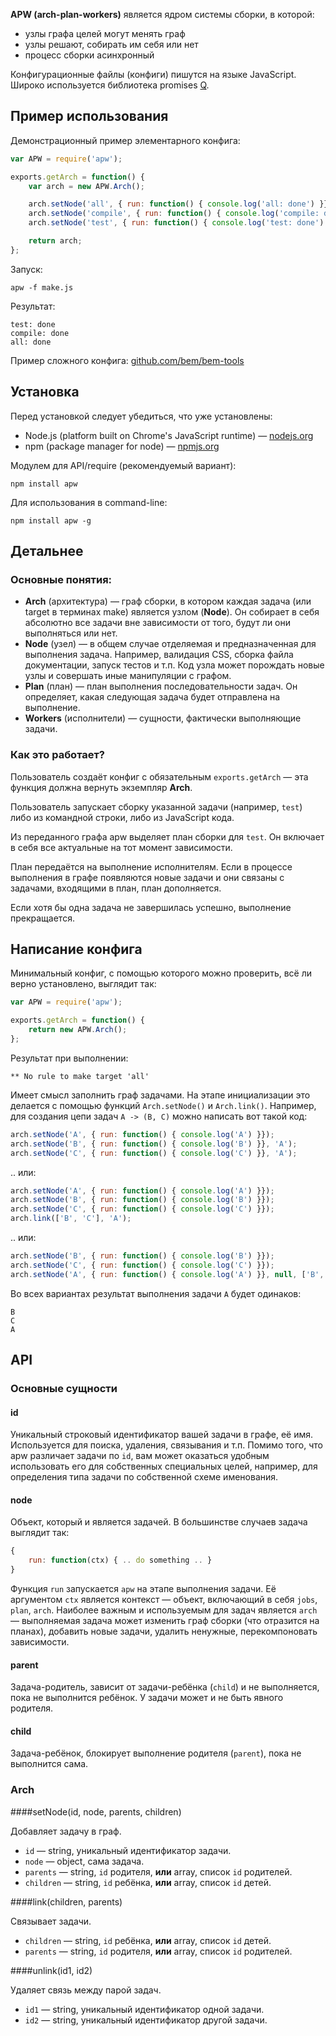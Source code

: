 **APW (arch-plan-workers)** является ядром системы сборки, в которой:

 * узлы графа целей могут менять граф
 * узлы решают, собирать им себя или нет
 * процесс сборки асинхронный

Конфигурационные файлы (конфиги) пишутся на языке JavaScript. Широко используется библиотека promises [Q](https://github.com/kriskowal/q).

## Пример использования

Демонстрационный пример элементарного конфига:

```js
var APW = require('apw');

exports.getArch = function() {
    var arch = new APW.Arch();

    arch.setNode('all', { run: function() { console.log('all: done') }});
    arch.setNode('compile', { run: function() { console.log('compile: done') }}, 'all');
    arch.setNode('test', { run: function() { console.log('test: done') }}, 'compile');

    return arch;
};
```

Запуск:

    apw -f make.js

Результат:

    test: done
    compile: done
    all: done

Пример сложного конфига: [github.com/bem/bem-tools](https://github.com/bem/bem-tools/tree/server)

## Установка

Перед установкой следует убедиться, что уже установлены:

 * Node.js (platform built on Chrome's JavaScript runtime) — [nodejs.org](http://nodejs.org)
 * npm (package manager for node) — [npmjs.org](http://npmjs.org/)

Модулем для API/require (рекомендуемый вариант):

    npm install apw

Для использования в command-line:

    npm install apw -g

## Детальнее

### Основные понятия:

 * **Arch** (архитектура) — граф сборки, в котором каждая задача (или target в терминах make) является узлом (**Node**). Он собирает в себя абсолютно все задачи вне зависимости от того, будут ли они выполняться или нет.
 * **Node** (узел) — в общем случае отделяемая и предназначенная для выполнения задача. Например, валидация CSS, сборка файла документации, запуск тестов и т.п. Код узла может порождать новые узлы и совершать иные манипуляции с графом.
 * **Plan** (план) — план выполнения последовательности задач. Он определяет, какая следующая задача будет отправлена на выполнение.
 * **Workers** (исполнители) — сущности, фактически выполняющие задачи.

### Как это работает?

Пользователь создаёт конфиг с обязательным `exports.getArch` — эта функция должна вернуть экземпляр **Arch**.

Пользователь запускает сборку указанной задачи (например, `test`) либо из командной строки, либо из JavaScript кода.

Из переданного графа apw выделяет план сборки для `test`. Он включает в себя все актуальные на тот момент зависимости.

План передаётся на выполнение исполнителям. Если в процессе выполнения в графе появляются новые задачи и они связаны с задачами, входящими в план, план дополняется.

Если хотя бы одна задача не завершилась успешно, выполнение прекращается.

## Написание конфига

Минимальный конфиг, с помощью которого можно проверить, всё ли верно установлено, выглядит так:

```js
var APW = require('apw');

exports.getArch = function() {
    return new APW.Arch();
};
```

Результат при выполнении:

    ** No rule to make target 'all'

Имеет смысл заполнить граф задачами. На этапе инициализации это делается с помощью функций `Arch.setNode()` и `Arch.link()`. Например, для создания цепи задач `A -> (B, C)` можно написать вот такой код:

```js
arch.setNode('A', { run: function() { console.log('A') }});
arch.setNode('B', { run: function() { console.log('B') }}, 'A');
arch.setNode('C', { run: function() { console.log('C') }}, 'A');
```

.. или:

```js
arch.setNode('A', { run: function() { console.log('A') }});
arch.setNode('B', { run: function() { console.log('B') }});
arch.setNode('C', { run: function() { console.log('C') }});
arch.link(['B', 'C'], 'A');
```

.. или:

```js
arch.setNode('B', { run: function() { console.log('B') }});
arch.setNode('C', { run: function() { console.log('C') }});
arch.setNode('A', { run: function() { console.log('A') }}, null, ['B', 'C']);
```

Во всех вариантах результат выполнения задачи `A` будет одинаков:

    B
    C
    A

## API

### Основные сущности

#### id

Уникальный строковый идентификатор вашей задачи в графе, её имя. Используется для поиска, удаления, связывания и т.п. Помимо того, что apw различает задачи по `id`, вам может оказаться удобным использовать его для собственных специальных целей, например, для определения типа задачи по собственной схеме именования.

#### node

Объект, который и является задачей. В большинстве случаев задача выглядит так:

```js
{
    run: function(ctx) { .. do something .. }
}
```

Функция `run` запускается `apw` на этапе выполнения задачи. Её аргументом `ctx` является контекст — объект, включающий в себя `jobs`, `plan`, `arch`. Наиболее важным и используемым для задач является `arch` — выполняемая задача может изменить граф сборки (что отразится на планах), добавить новые задачи, удалить ненужные, перекомпоновать зависимости.

#### parent

Задача-родитель, зависит от задачи-ребёнка (`child`) и не выполняется, пока не выполнится ребёнок. У задачи может и не быть явного родителя.

#### child

Задача-ребёнок, блокирует выполнение родителя (`parent`), пока не выполнится сама.

### Arch

####setNode(id, node, parents, children)

Добавляет задачу в граф.

 * `id` — string, уникальный идентификатор задачи.
 * `node` — object, сама задача.
 * `parents` — string, `id` родителя, **или** array, список `id` родителей.
 * `children` — string, `id` ребёнка, **или** array, список `id` детей.

####link(children, parents)

Связывает задачи.

 * `children` — string, `id` ребёнка, **или** array, список `id` детей.
 * `parents` — string, `id` родителя, **или** array, список `id` родителей.

####unlink(id1, id2)

Удаляет связь между парой задач.

 * `id1` — string, уникальный идентификатор одной задачи.
 * `id2` — string, уникальный идентификатор другой задачи.
